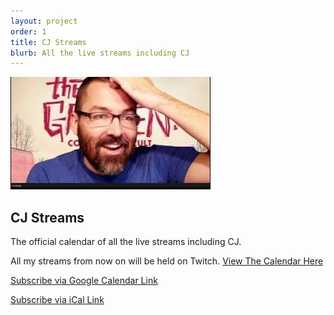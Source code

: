 ```yaml
---
layout: project
order: 1
title: CJ Streams
blurb: All the live streams including CJ
---
```


<img src="/assets/images/cj-streams.jpg" class="photo">

## CJ Streams

<p>The official calendar of all the live streams including CJ.</p>

All my streams from now on will be held on Twitch. [View The Calendar Here](https://cjtrowbridge.com/streams)  

[Subscribe via Google Calendar Link](https://calendar.google.com/calendar/u/0?cid=YThlYzczODRmZTFhMzk3M2UwMzQ0YjUwZjEzMTFiZjhmNDBjOTQ0ZDIzMzIxOTBiNmE2M2JhYTJmZTUwNjBiN0Bncm91cC5jYWxlbmRhci5nb29nbGUuY29t)  
  
[Subscribe via iCal Link](https://calendar.google.com/calendar/ical/a8ec7384fe1a3973e0344b50f1311bf8f40c944d2332190b6a63baa2fe5060b7%40group.calendar.google.com/public/basic.ics)  

